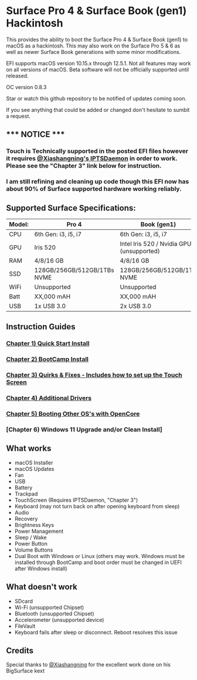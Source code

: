 # Surface Pro 4 & Surface Book (gen1) Hackintosh
This provides the ability to boot the Surface Pro 4 &amp; Surface Book (gen1) to macOS as a hackintosh. This may also work on the Surface Pro 5 &amp; 6 as well as newer Surface Book generations with some minor modifications. 

EFI supports macOS version 10.15.x through 12.5.1. Not all features may work on all versions of macOS. Beta software will not be officially supported until released.

OC version 0.8.3

Star or watch this github repository to be notified of updates coming soon. 

If you see anything that could be added or changed don't hesitate to sumbit a request.


## *** NOTICE ***
### Touch is Technically supported in the posted EFI files however it requires [@Xiashangning's IPTSDaemon](https://github.com/Xiashangning/IPTSDaemon) in order to work. Please see the "Chapter 3" link below for instruction.
### I am still refining and cleaning up code though this EFI now has about 90% of Surface supported hardware working reliably. 

## Supported Surface Specifications:

| Model: | Pro 4 | Book (gen1) |
|---|----------|----------|
|CPU| 6th Gen: i3, i5, i7 | 6th Gen: i3, i5, i7|
|GPU| Iris 520 | Intel Iris 520 / Nvidia GPU (unsupported) |
|RAM| 4/8/16 GB | 4/8/16 GB |
|SSD| 128GB/256GB/512GB/1TBs NVME | 128GB/256GB/512GB/1TB NVME |
|WiFi| Unsupported | Unsupported |
|Batt| XX,000 mAH | XX,000 mAH |
|USB| 1x USB 3.0 | 2x USB 3.0 |




## Instruction Guides

### [Chapter 1) Quick Start Install](https://github.com/balopez83/Surface-Pro-4-and-Surface-Book-Hackintosh/blob/main/1-QuickStart.md)
### [Chapter 2) BootCamp Install](https://github.com/balopez83/Surface-Pro-4-and-Surface-Book-Hackintosh/blob/main/2-BootCamp.md)
### [Chapter 3) Quirks & Fixes - Includes how to set up the Touch Screen](https://github.com/balopez83/Surface-Pro-4-and-Surface-Book-Hackintosh/blob/main/3-quirks%26fixes.md)
### [Chapter 4) Additional Drivers](https://github.com/balopez83/Surface-Pro-4-and-Surface-Book-Hackintosh/blob/main/4-drivers.md)
### [Chapter 5) Booting Other OS's with OpenCore](https://github.com/balopez83/Surface-Pro-4-and-Surface-Book-Hackintosh/blob/main/5-OtherOS%26OC.md)
### [Chapter 6) Windows 11 Upgrade and/or Clean Install]


## What works 

- macOS Installer
- macOS Updates
- Fan
- USB
- Battery
- Trackpad
- TouchScreen (Requires IPTSDaemon, "Chapter 3")
- Keyboard (may not turn back on after opening keyboard from sleep)
- Audio
- Recovery
- Brightness Keys
- Power Management
- Sleep / Wake
- Power Button
- Volume Buttons
- Dual Boot with Windows or Linux (others may work. Windows must be installed through BootCamp and boot order must be changed in UEFI after Windows install)




## What doesn't work

- SDcard
- Wi-Fi (unsupported Chipset)
- Bluetooth (unsupported Chipset)
- Accelerometer (unsupported device)
- FileVault
- Keyboard fails after sleep or disconnect. Reboot resolves this issue



## Credits
Special thanks to [@Xiashangning](https://github.com/Xiashangning) for the excellent work done on his BigSurface kext<br>

